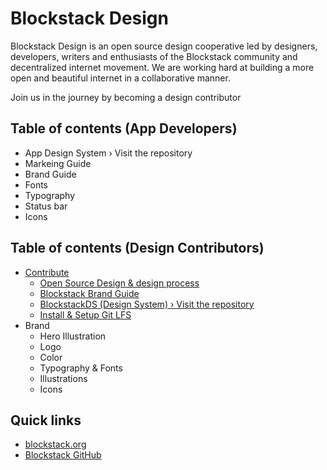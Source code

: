 # Blockstack Design

Blockstack Design is an open source design cooperative led by designers, developers, writers and enthusiasts of the Blockstack community and decentralized internet movement. We are working hard at building a more open and beautiful internet in a collaborative manner.

Join us in the journey by becoming a design contributor

## Table of contents (App Developers)

- App Design System › Visit the repository
- Markeing Guide
- Brand Guide
- Fonts
- Typography
- Status bar
- Icons

## Table of contents (Design Contributors)

- [Contribute](/docs/contribute/README.md)
  - [Open Source Design & design process](https://github.com/blockstack/designs/issues/267)
  - [Blockstack Brand Guide](https://github.com/blockstack/designs/issues/247)
  - [BlockstackDS (Design System) › Visit the repository](https://github.com/blockstack/design-system/issues/3)
  - [Install & Setup Git LFS](/docs/contribute/README.md#install--setup-git-lfs)
- Brand
  - Hero Illustration
  - Logo
  - Color
  - Typography & Fonts
  - Illustrations
  - Icons


## Quick links
- [blockstack.org](http://blockstack.org)
- [Blockstack GitHub](https://github.com/blockstack/blockstack)
